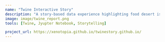```yaml
---
name: "Twine Interactive Story"
description: "A story-based data experience highlighting food desert issues."
image: image/twine_report.png
tools: [Twine, Jyupter Notebook, Storytelling]

project_url: https://xenotopia.github.io/twinestory.github.io/
---
```

